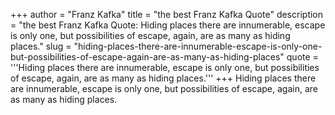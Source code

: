 +++
author = "Franz Kafka"
title = "the best Franz Kafka Quote"
description = "the best Franz Kafka Quote: Hiding places there are innumerable, escape is only one, but possibilities of escape, again, are as many as hiding places."
slug = "hiding-places-there-are-innumerable-escape-is-only-one-but-possibilities-of-escape-again-are-as-many-as-hiding-places"
quote = '''Hiding places there are innumerable, escape is only one, but possibilities of escape, again, are as many as hiding places.'''
+++
Hiding places there are innumerable, escape is only one, but possibilities of escape, again, are as many as hiding places.

